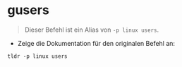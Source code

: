 # gusers

> Dieser Befehl ist ein Alias von `-p linux users`.

- Zeige die Dokumentation für den originalen Befehl an:

`tldr -p linux users`
